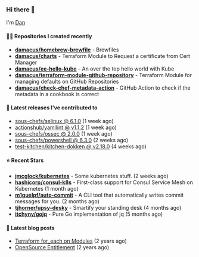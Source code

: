 

### Hi there 👋

I'm [Dan](https://medium.com/@dan.m.webb)

#### 👨‍💻 Repositories I created recently
- **[damacus/homebrew-brewfile](https://github.com/damacus/homebrew-brewfile)** - Brewfiles
- **[damacus/charts](https://github.com/damacus/charts)** - Terraform Module to Request a certificate from Cert Manager
- **[damacus/ee-hello-kube](https://github.com/damacus/ee-hello-kube)** - An over the top hello world with Kube
- **[damacus/terraform-module-github-repository](https://github.com/damacus/terraform-module-github-repository)** - Terraform Module for managing defaults on GitHub Repositories
- **[damacus/check-chef-metadata-action](https://github.com/damacus/check-chef-metadata-action)** - GitHub Action to check if the metadata in a cookbook is correct

#### 🚀 Latest releases I've contributed to


- [sous-chefs/selinux @ 6.1.0](https://github.com/sous-chefs/selinux/releases/tag/6.1.0) (1 week ago)
- [actionshub/yamllint @ v1.1.2](https://github.com/actionshub/yamllint/releases/tag/v1.1.2) (1 week ago)
- [sous-chefs/ossec @ 2.0.0](https://github.com/sous-chefs/ossec/releases/tag/2.0.0) (1 week ago)
- [sous-chefs/powershell @ 6.3.0](https://github.com/sous-chefs/powershell/releases/tag/6.3.0) (2 weeks ago)
- [test-kitchen/kitchen-dokken @ v2.18.0](https://github.com/test-kitchen/kitchen-dokken/releases/tag/v2.18.0) (4 weeks ago)

#### ⭐ Recent Stars


- **[jmcglock/kubernetes](https://github.com/jmcglock/kubernetes)** - Some kubernetes stuff. (2 weeks ago)
- **[hashicorp/consul-k8s](https://github.com/hashicorp/consul-k8s)** - First-class support for Consul Service Mesh on Kubernetes (1 month ago)
- **[m1guelpf/auto-commit](https://github.com/m1guelpf/auto-commit)** - A CLI tool that automatically writes commit messages for you. (2 months ago)
- **[tjhorner/upsy-desky](https://github.com/tjhorner/upsy-desky)** - Smartify your standing desk (4 months ago)
- **[itchyny/gojq](https://github.com/itchyny/gojq)** - Pure Go implementation of jq (5 months ago)

#### 📄 Latest blog posts
- [Terraform for_each on Modules](https://medium.com/@dan.m.webb/terraform-for-each-on-modules-bcf17c97e9ff?source=rss-bbba9c670f6e------2) (2 years ago)
- [OpenSource Entitlement](https://medium.com/@dan.m.webb/opensource-entitlement-f4584a035063?source=rss-bbba9c670f6e------2) (2 years ago)
